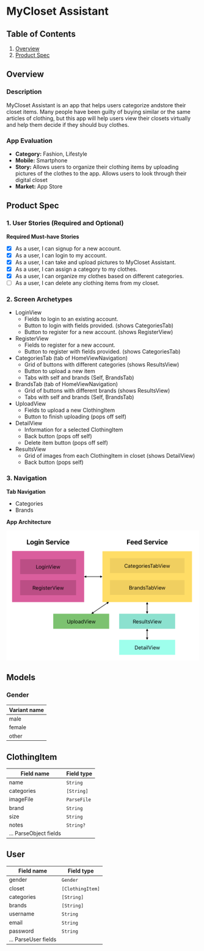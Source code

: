 # MyCloset Assistant

## Table of Contents
1. [Overview](#Overview)
1. [Product Spec](#Product-Spec)

## Overview
### Description
MyCloset Assistant is an app that helps users categorize andstore their closet items. Many people have been guilty of buying similar or the same articles of clothing, but this app will help users view their closets virtually and help them decide if they should buy clothes.

### App Evaluation

- **Category:** Fashion, Lifestyle
- **Mobile:** Smartphone
- **Story:** Allows users to organize their clothing items by uploading pictures of the clothes to the app. Allows users to look through their digital closet 
- **Market:** App Store

## Product Spec

### 1. User Stories (Required and Optional)

**Required Must-have Stories**

- [X] As a user, I can signup for a new account.
- [X] As a user, I can login to my account.
- [X] As a user, I can take and upload pictures to MyCloset Assistant.
- [X] As a user, I can assign a category to my clothes.
- [X] As a user, I can organize my clothes based on different categories.
- [ ] As a user, I can delete any clothing items from my closet. 

### 2. Screen Archetypes

* LoginView
   * Fields to login to an existing account.
   * Button to login with fields provided. (shows CategoriesTab)
   * Button to register for a new account. (shows RegisterView)
* RegisterView
   * Fields to register for a new account.
   * Button to register with fields provided. (shows CategoriesTab)
* CategoriesTab (tab of HomeViewNavigation)
   * Grid of buttons with different categories (shows ResultsView)
   * Button to upload a new item
   * Tabs with self and brands (Self, BrandsTab)
* BrandsTab (tab of HomeViewNavigation)
   * Grid of buttons with different brands (shows ResultsView)
   * Tabs with self and brands (Self, BrandsTab)
* UploadView
   * Fields to upload a new ClothingItem
   * Button to finish uploading (pops off self)
* DetailView
   * Information for a selected ClothingItem
   * Back button (pops off self)
   * Delete item button (pops off self)
* ResultsView
   * Grid of images from each ClothingItem in closet (shows DetailView)
   * Back button (pops self)

### 3. Navigation

**Tab Navigation**

* Categories
* Brands

**App Architecture**

<img src="assets/images/app-architecture.png" width=600>

## Models
### Gender
Variant name|
---|
male|
female|
other|

## ClothingItem
Field name|Field type
---|---
name|`String`
categories|`[String]`
imageFile|`ParseFile`
brand|`String`
size|`String`
notes|`String?`
... ParseObject fields|

## User
Field name|Field type
---|---
gender|`Gender`
closet|`[ClothingItem]`
categories|`[String]`
brands|`[String]`
username|`String`
email|`String`
password|`String`
... ParseUser fields|

